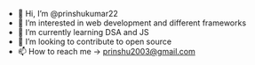 - 👋 Hi, I’m @prinshukumar22
- 👀 I’m interested in web development and different frameworks
- 🌱 I’m currently learning DSA and JS
- 💞️ I’m looking to contribute to open source 
- 📫 How to reach me -> prinshu2003@gmail.com

<!---
prinshukumar22/prinshukumar22 is a ✨ special ✨ repository because its `README.md` (this file) appears on your GitHub profile.
You can click the Preview link to take a look at your changes.
--->
